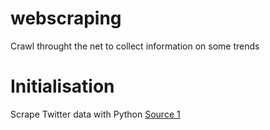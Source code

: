 # webscraping
Crawl throught the net to collect information on some trends

# Initialisation
Scrape Twitter data with Python [Source 1](https://www.natasshaselvaraj.com/how-to-scrape-twitter/) 

